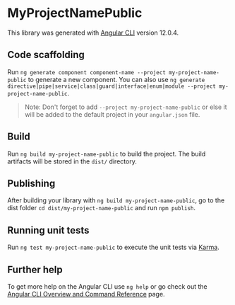 # MyProjectNamePublic

This library was generated with [Angular CLI](https://github.com/angular/angular-cli) version 12.0.4.

## Code scaffolding

Run `ng generate component component-name --project my-project-name-public` to generate a new component. You can also use `ng generate directive|pipe|service|class|guard|interface|enum|module --project my-project-name-public`.

> Note: Don't forget to add `--project my-project-name-public` or else it will be added to the default project in your `angular.json` file.

## Build

Run `ng build my-project-name-public` to build the project. The build artifacts will be stored in the `dist/` directory.

## Publishing

After building your library with `ng build my-project-name-public`, go to the dist folder `cd dist/my-project-name-public` and run `npm publish`.

## Running unit tests

Run `ng test my-project-name-public` to execute the unit tests via [Karma](https://karma-runner.github.io).

## Further help

To get more help on the Angular CLI use `ng help` or go check out the [Angular CLI Overview and Command Reference](https://angular.io/cli) page.
